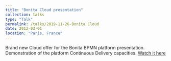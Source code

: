 ```yaml
---
title: "Bonita Cloud presentation"
collection: talks
type: "Talk"
permalink: /talks/2019-11-26-Bonita Cloud
date: 2012-03-01
location: "Paris, France"
---
```


Brand new Cloud offer for the Bonita BPMN platform presentation.
Demonstration of the platform Continuous Delivery capacities.
[Watch it here](https://www.youtube.com/watch?time_continue=694&v=SEzJXCdKvtw&feature=emb_logo)